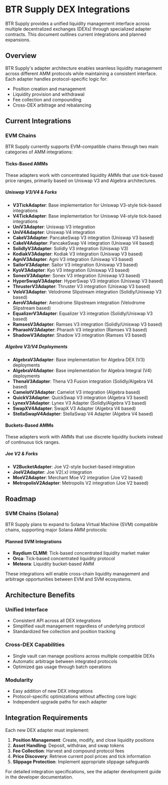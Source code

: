 # BTR Supply DEX Integrations

BTR Supply provides a unified liquidity management interface across multiple decentralized exchanges (DEXs) through specialized adapter contracts. This document outlines current integrations and planned expansions.

## Overview

BTR Supply's adapter architecture enables seamless liquidity management across different AMM protocols while maintaining a consistent interface. Each adapter handles protocol-specific logic for:

- Position creation and management
- Liquidity provision and withdrawal
- Fee collection and compounding
- Cross-DEX arbitrage and rebalancing

## Current Integrations

### EVM Chains

BTR Supply currently supports EVM-compatible chains through two main categories of AMM integrations:

#### Ticks-Based AMMs

These adapters work with concentrated liquidity AMMs that use tick-based price ranges, primarily based on Uniswap V3 and Algebra architectures.

##### Uniswap V3/V4 & Forks

- **V3TickAdapter**: Base implementation for Uniswap V3-style tick-based integrations
- **V4TickAdapter**: Base implementation for Uniswap V4-style tick-based integrations
- **UniV3Adapter**: Uniswap V3 integration
- **UniV4Adapter**: Uniswap V4 integration
- **CakeV3Adapter**: PancakeSwap V3 integration (Uniswap V3 based)
- **CakeV4Adapter**: PancakeSwap V4 integration (Uniswap V4 based)
- **SolidlyV3Adapter**: Solidly V3 integration (Uniswap V3)
- **KodiakV3Adapter**: Kodiak V3 integration (Uniswap V3 based)
- **AgniV3Adapter**: Agni V3 integration (Uniswap V3 based)
- **SailorV3Adapter**: Sailor V3 integration (Uniswap V3 based)
- **KyoV3Adapter**: Kyo V3 integration (Uniswap V3 based)
- **SonexV3Adapter**: Sonex V3 integration (Uniswap V3 based)
- **HyperSwapV3Adapter**: HyperSwap V3 integration (Uniswap V3 based)
- **ThrusterV3Adapter**: Thruster V3 integration (Uniswap V3 based)
- **VeloV3Adapter**: Velodrome Slipstream integration (Solidly/Uniswap V3 based)
- **AeroV3Adapter**: Aerodrome Slipstream integration (Velodrome Slipstream based)
- **EqualizerV3Adapter**: Equalizer V3 integration (Solidly/Uniswap V3 based)
- **RamsesV3Adapter**: Ramses V3 integration (Solidly/Uniswap V3 based)
- **PharaohV3Adapter**: Pharaoh V3 integration (Ramses V3 based)
- **ShadowV3Adapter**: Shadow V3 integration (Ramses V3 based)

##### Algebra V3/V4 Deployments
- **AlgebraV3Adapter**: Base implementation for Algebra DEX (V3) deployments
- **AlgebraV4Adapter**: Base implementation for Algebra Integral (V4) deployments
- **ThenaV3Adapter**: Thena V3 Fusion integration (Solidly/Algebra V4 based)
- **CamelotV3Adapter**: Camelot V3 integration (Algebra based)
- **QuickV3Adapter**: QuickSwap V3 integration (Algebra V3 based)
- **LynexV3Adapter**: Lynex V3 Adapter (Solidly/Algebra V3 based)
- **SwapXV4Adapter**: SwapX V3 Adapter (Algebra V4 based)
- **StellaSwapV4Adapter**: StellaSwap V4 Adapter (Algebra V4 based)

#### Buckets-Based AMMs

These adapters work with AMMs that use discrete liquidity buckets instead of continuous tick ranges.

##### Joe V2 & Forks

- **V2BucketAdapter**: Joe V2-style bucket-based integration
- **JoeV2Adapter**: Joe V2(.x) integration
- **MoeV2Adapter**: Merchant Moe V2 integration (Joe V2 based)
- **MetropolisV2Adapter**: Metropolis V2 integration (Joe V2 based)

## Roadmap

### SVM Chains (Solana)

BTR Supply plans to expand to Solana Virtual Machine (SVM) compatible chains, supporting major Solana AMM protocols:

#### Planned SVM Integrations

- **Raydium CLMM**: Tick-based concentrated liquidity market maker
- **Orca**: Tick-based concentrated liquidity protocol
- **Meteora**: Liquidity bucket-based AMM

These integrations will enable cross-chain liquidity management and arbitrage opportunities between EVM and SVM ecosystems.

## Architecture Benefits

### Unified Interface
- Consistent API across all DEX integrations
- Simplified vault management regardless of underlying protocol
- Standardized fee collection and position tracking

### Cross-DEX Capabilities
- Single vault can manage positions across multiple compatible DEXs
- Automatic arbitrage between integrated protocols
- Optimized gas usage through batch operations

### Modularity
- Easy addition of new DEX integrations
- Protocol-specific optimizations without affecting core logic
- Independent upgrade paths for each adapter

## Integration Requirements

Each new DEX adapter must implement:

1. **Position Management**: Create, modify, and close liquidity positions
2. **Asset Handling**: Deposit, withdraw, and swap tokens
3. **Fee Collection**: Harvest and compound protocol fees
4. **Price Discovery**: Retrieve current pool prices and tick information
5. **Slippage Protection**: Implement appropriate slippage safeguards

For detailed integration specifications, see the adapter development guide in the developer documentation.
